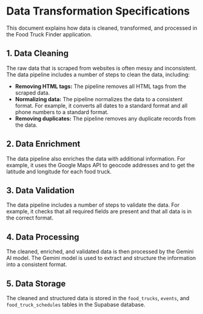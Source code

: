 # Data Transformation Specifications

This document explains how data is cleaned, transformed, and processed in the Food Truck Finder application.

## 1. Data Cleaning

The raw data that is scraped from websites is often messy and inconsistent. The data pipeline includes a number of steps to clean the data, including:

-   **Removing HTML tags:** The pipeline removes all HTML tags from the scraped data.
-   **Normalizing data:** The pipeline normalizes the data to a consistent format. For example, it converts all dates to a standard format and all phone numbers to a standard format.
-   **Removing duplicates:** The pipeline removes any duplicate records from the data.

## 2. Data Enrichment

The data pipeline also enriches the data with additional information. For example, it uses the Google Maps API to geocode addresses and to get the latitude and longitude for each food truck.

## 3. Data Validation

The data pipeline includes a number of steps to validate the data. For example, it checks that all required fields are present and that all data is in the correct format.

## 4. Data Processing

The cleaned, enriched, and validated data is then processed by the Gemini AI model. The Gemini model is used to extract and structure the information into a consistent format.

## 5. Data Storage

The cleaned and structured data is stored in the `food_trucks`, `events`, and `food_truck_schedules` tables in the Supabase database.
